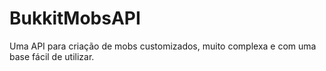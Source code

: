 # BukkitMobsAPI
Uma API para criação de mobs customizados, muito complexa e com uma base fácil de utilizar.
